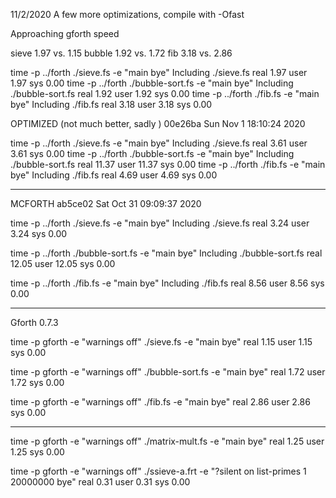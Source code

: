 11/2/2020 A few more optimizations, compile with -Ofast

Approaching gforth speed

sieve  1.97 vs. 1.15
bubble 1.92 vs. 1.72
fib    3.18 vs. 2.86

time -p ../forth ./sieve.fs -e "main bye"
Including ./sieve.fs
real 1.97
user 1.97
sys 0.00
time -p ../forth ./bubble-sort.fs -e "main bye"
Including ./bubble-sort.fs
real 1.92
user 1.92
sys 0.00
time -p ../forth ./fib.fs -e "main bye"
Including ./fib.fs
real 3.18
user 3.18
sys 0.00

OPTIMIZED (not much better, sadly )
00e26ba Sun Nov 1 18:10:24 2020

time -p ../forth ./sieve.fs -e "main bye"
Including ./sieve.fs
real 3.61
user 3.61
sys 0.00
time -p ../forth ./bubble-sort.fs -e "main bye"
Including ./bubble-sort.fs
real 11.37
user 11.37
sys 0.00
time -p ../forth ./fib.fs -e "main bye"
Including ./fib.fs
real 4.69
user 4.69
sys 0.00

------------------------
MCFORTH ab5ce02 Sat Oct 31 09:09:37 2020

time -p ../forth ./sieve.fs -e "main bye"
Including ./sieve.fs
real 3.24
user 3.24
sys 0.00

time -p ../forth ./bubble-sort.fs -e "main bye"
Including ./bubble-sort.fs
real 12.05
user 12.05
sys 0.00

time -p ../forth ./fib.fs -e "main bye"
Including ./fib.fs
real 8.56
user 8.56
sys 0.00

-------------------

Gforth 0.7.3

time -p gforth -e "warnings off" ./sieve.fs -e "main bye"
real 1.15
user 1.15
sys 0.00

time -p gforth -e "warnings off" ./bubble-sort.fs -e "main bye"
real 1.72
user 1.72
sys 0.00

time -p gforth -e "warnings off" ./fib.fs -e "main bye"
real 2.86
user 2.86
sys 0.00

------------

time -p gforth -e "warnings off" ./matrix-mult.fs -e "main bye"
real 1.25
user 1.25
sys 0.00

time -p gforth -e "warnings off" ./ssieve-a.frt -e "?silent on list-primes 1 20000000 bye"
real 0.31
user 0.31
sys 0.00
